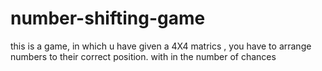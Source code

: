 # number-shifting-game
this is a game, in which u have given a 4X4 matrics , you have to arrange numbers to their correct position. with in the number of chances
